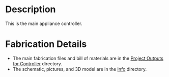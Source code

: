 # Description
This is the main appliance controller.

# Fabrication Details
* The main fabrication files and bill of materials are in the [Project Outputs for Controller](Project%20Outputs%20for%20Controller) directory.
* The schematic, pictures, and 3D model are in the [Info](Info) directory.
